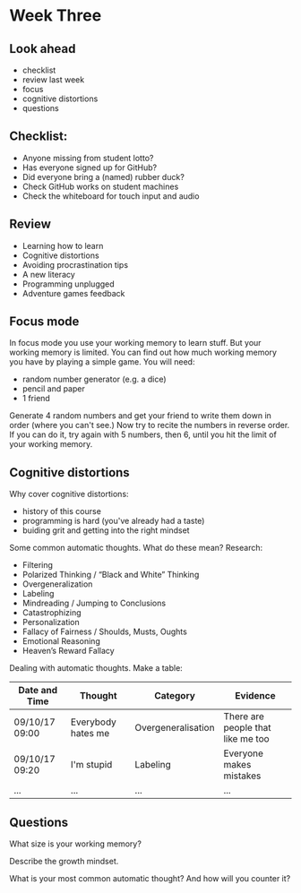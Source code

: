 # Week Three

## Look ahead

* checklist
* review last week
* focus
* cognitive distortions
* questions

## Checklist:

* Anyone missing from student lotto?
* Has everyone signed up for GitHub?
* Did everyone bring a (named) rubber duck?
* Check GitHub works on student machines
* Check the whiteboard for touch input and audio

## Review

* Learning how to learn
* Cognitive distortions
* Avoiding procrastination tips
* A new literacy
* Programming unplugged
* Adventure games feedback

## Focus mode

In focus mode you use your working memory to learn stuff. But your working memory is limited. You can find out how much working memory you have by playing a simple game. You will need:

* random number generator (e.g. a dice)
* pencil and paper
* 1 friend

Generate 4 random numbers and get your friend to write them down in order (where you can't see.) Now try to recite the numbers in reverse order. If you can do it, try again with 5 numbers, then 6, until you hit the limit of your working memory.

## Cognitive distortions

Why cover cognitive distortions:

- history of this course
- programming is hard (you've already had a taste)
- buiding grit and getting into the right mindset

Some common automatic thoughts. What do these mean? Research:

- Filtering
- Polarized Thinking / “Black and White” Thinking
- Overgeneralization
- Labeling
- Mindreading / Jumping to Conclusions
- Catastrophizing
- Personalization
- Fallacy of Fairness / Shoulds, Musts, Oughts
- Emotional Reasoning
- Heaven’s Reward Fallacy

Dealing with automatic thoughts. Make a table:

Date and Time | Thought | Category | Evidence
--------------|---------|----------|---------
09/10/17 09:00| Everybody hates me | Overgeneralisation | There are people that like me too
09/10/17 09:20| I'm stupid | Labeling | Everyone makes mistakes
... | ... | ... | ...

## Questions

What size is your working memory?

Describe the growth mindset.

What is your most common automatic thought? And how will you counter it?

